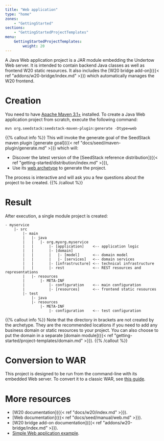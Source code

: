 ```yaml
---
title: "Web application"
type: "home"
zones:
    - "GettingStarted"
sections:
    - "GettingStartedProjectTemplates"
menu:
    GettingStartedProjectTemplates:
        weight: 20
---
```


A Java Web application project is a JAR module embedding the Undertow Web server. It is intended to contain backend
Java classes as well as frontend W20 static resources. It also includes the [W20 bridge add-on]({{< ref "addons/w20-bridge/index.md" >}}) which
automatically manages the W20 frontend.<!--more-->

# Creation

You need to have [Apache Maven 3.1+](https://maven.apache.org/) installed. 
To create a Java Web application project from scratch, execute the following command:

```plain
mvn org.seedstack:seedstack-maven-plugin:generate -Dtype=web
```

{{% callout info %}}
This will invoke the generate goal of the SeedStack maven plugin [generate goal]({{< ref "docs/seed/maven-plugin/generate.md" >}}) which will:

* Discover the latest version of the [SeedStack reference distribution]({{< ref "getting-started/distribution/index.md" >}}),
* Use its [web archetype](http://search.maven.org/#search%7Cga%7C1%7Cg%3A%22org.seedstack%22%20a%3A%22web-archetype%22) to generate the project.

The process is interactive and will ask you a few questions about the project to be created.
{{% /callout %}}

# Result
 
After execution, a single module project is created:

```plain
- myservice
    |- src
        |- main
        |   |- java
        |   |   |- org.myorg.myservice
        |   |       |- [application]    <-- application logic
        |   |       |- [domain]
        |   |       |   |- [model]      <-- domain model
        |   |       |   |- [services]   <-- domain services
        |   |       |- [infrastructure] <-- technical infrastructure
        |   |       |- rest             <-- REST resources and representations
        |   |- resources
        |       |- META-INF
        |           |- configuration    <-- main configuration
        |           |- [resources]      <-- frontend static resources
        |- test
            |- java
            |- resources
                |- META-INF
                    |- configuration    <-- test configuration
```

{{% callout info %}}
Note that the directory in brackets are not created by the archetype. They are the recommended locations if you need
to add any business domain or static resources to your project. You can also choose to put the domain in a separate [domain module]({{< ref "getting-started/project-templates/domain.md" >}}).
{{% /callout %}}

# Conversion to WAR

This project is designed to be run from the command-line with its embedded Web server. To convert it to a classic WAR,
see [this guide](/guides/conversion-to-war).
        

# More resources

* [W20 documentation]({{< ref "docs/w20/index.md" >}}).
* [Web documentation]({{< ref "docs/seed/manual/web.md" >}}).
* [W20 bridge add-on documentation]({{< ref "addons/w20-bridge/index.md" >}}).
* [Simple Web application example](https://github.com/seedstack/store-webapp-sample).
